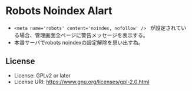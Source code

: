 Robots Noindex Alart
==============

- `<meta name='robots' content='noindex, nofollow' />
` が設定されている場合、管理画面全ページに警告メッセージを表示する。
- 本番サーバでrobots noindexの設定解除を思い出す為。


License
-------

- License: GPLv2 or later
- License URI: https://www.gnu.org/licenses/gpl-2.0.html
